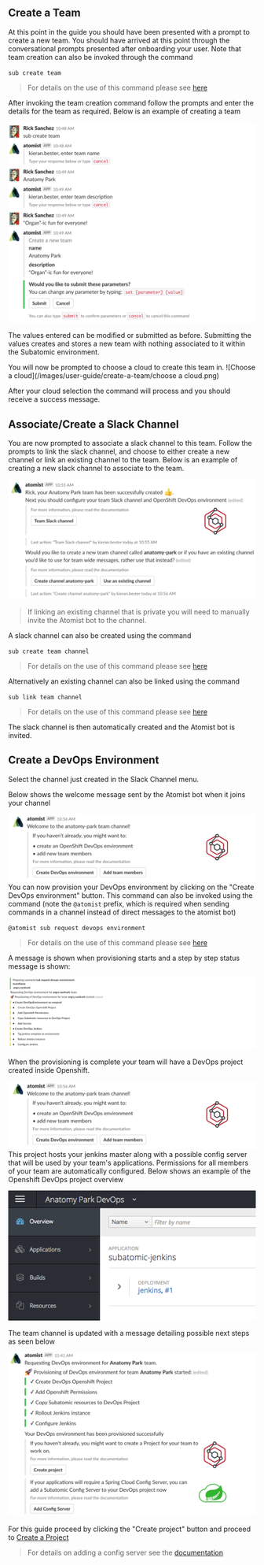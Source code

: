 ## **Create a Team**
At this point in the guide you should have been presented with a prompt to create a new team. You should have arrived at this point through the conversational prompts presented after onboarding your user. Note that team creation can also be invoked through the command

`sub create team`

> For details on the use of this command please see [here](../quantum-mechanic/command-reference.md#create-team)

After invoking the team creation command follow the prompts and enter the details for the team as required. Below is an example of creating a team

![Team Creation](/images/user-guide/create-a-team/team-creation.png)

The values entered can be modified or submitted as before. Submitting the values creates and stores a new team with nothing associated to it within the Subatomic environment. 

You will now be prompted to choose a cloud to create this team in. 
![Choose a cloud](/images/user-guide/create-a-team/choose a cloud.png)


After your cloud selection the command will process and you should receive a success message.

## **Associate/Create a Slack Channel**

You are now prompted to associate a slack channel to this team. Follow the prompts to link the slack channel, and choose to either create a new channel or link an existing channel to the team. Below is an example of creating a new slack channel to associate to the team.

![Slack Channel Creation](/images/user-guide/create-a-team/create-slack-channel.png)

> If linking an existing channel that is private you will need to manually invite the Atomist bot to the channel.


A slack channel can also be created using the command

`sub create team channel`

> For details on the use of this command please see [here](../quantum-mechanic/command-reference.md#create-team-channel)

Alternatively an existing channel can also be linked using the command

`sub link team channel`

> For details on the use of this command please see [here](../quantum-mechanic/command-reference.md#link-team-channel)

The slack channel is then automatically created and the Atomist bot is invited. 


## **Create a DevOps Environment**

Select the channel just created in the Slack Channel menu.

Below shows the welcome message sent by the Atomist bot when it joins your channel

![Atomist Joins](/images/user-guide/create-a-team/atomist-joins.png) You can now provision your DevOps environment by clicking on the "Create DevOps environment" button. This command can also be invoked using the command (note the `@atomist` prefix, which is required when sending commands in a channel instead of direct messages to the atomist bot)

`@atomist sub request devops environment`

> For details on the use of this command please see [here](../quantum-mechanic/command-reference.md#request-devops-environment)

A message is shown when provisioning starts and a step by step status message is shown:

![Atomist status request DevOps](/images/user-guide/create-a-team/request-devops.png)


When the provisioning is complete your team will have a DevOps project created inside Openshift.
 
 ![Atomist Joins](/images/user-guide/create-a-team/atomist-joins.png)
 This project hosts your jenkins master along with a possible config server that will be used by your team's applications. Permissions for all members of your team are automatically configured. Below shows an example of the Openshift DevOps project overview

![DevOps Environment](/images/user-guide/create-a-team/devops-env-created.png)

The team channel is updated with a message detailing possible next steps as seen below

![Post DevOps Steps](/images/user-guide/create-a-team/devops-slack-message.png)

For this guide proceed by clicking the "Create project" button and proceed to [Create a Project](./create-a-project.md)

> For details on adding a config server see the [documentation](../quantum-mechanic/command-reference.md#add-config-server)
